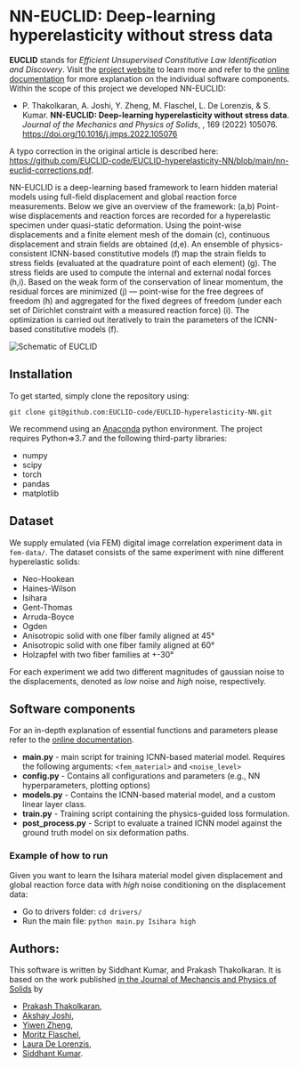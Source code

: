 # NN-EUCLID: Deep-learning hyperelasticity without stress data
**EUCLID** stands for *Efficient Unsupervised Constitutive Law Identification and Discovery*. Visit the [project website](https://euclid-code.github.io/) to learn more and refer to the [online documentation](https://euclid-code.github.io/EUCLID-hyperelasticity-NN/mkdocs/site/) for more explanation on the individual software components. Within the scope of this project we developed NN-EUCLID:


- P. Thakolkaran, A. Joshi, Y. Zheng, M. Flaschel, L. De Lorenzis, & S. Kumar. **NN-EUCLID: Deep-learning hyperelasticity without stress data**. *Journal of the Mechanics and Physics of Solids*, , 169 (2022) 105076. https://doi.org/10.1016/j.jmps.2022.105076

A typo correction in the original article is described here: https://github.com/EUCLID-code/EUCLID-hyperelasticity-NN/blob/main/nn-euclid-corrections.pdf.


NN-EUCLID is a deep-learning based framework to learn hidden material models using full-field displacement and global reaction force measurements. Below we give an overview of the framework: (a,b) Point-wise displacements and reaction forces are recorded for a hyperelastic specimen under quasi-static deformation. Using the point-wise displacements and a finite element mesh of the domain (c), continuous displacement and strain fields are obtained (d,e). An ensemble of physics-consistent ICNN-based constitutive models (f) map the strain fields to stress fields (evaluated at the quadrature point of each element) (g). The stress fields are used to compute the internal and external nodal forces (h,i). Based on the weak form of the conservation of linear momentum, the residual forces are minimized (j) — point-wise for the free degrees of freedom (h) and aggregated for the fixed degrees of freedom (under each set of Dirichlet constraint with a measured reaction force) (i). The optimization is carried out iteratively to train the parameters of the ICNN-based constitutive models (f).

![Schematic of EUCLID](mkdocs/docs/NN-EUCLID_schematic.png)



## Installation

To get started, simply clone the repository using:

`git clone git@github.com:EUCLID-code/EUCLID-hyperelasticity-NN.git`

We recommend using an [Anaconda](https://www.anaconda.com/download) python environment. The project requires Python=>3.7 and the following third-party libraries:

- numpy
- scipy
- torch
- pandas
- matplotlib

## Dataset
We supply emulated (via FEM) digital image correlation experiment data in `fem-data/`. The dataset consists of the same experiment with nine different hyperelastic solids:

- Neo-Hookean
- Haines-Wilson
- Isihara
- Gent-Thomas
- Arruda-Boyce
- Ogden
- Anisotropic solid with one fiber family aligned at 45°
- Anisotropic solid with one fiber family aligned at 60°
- Holzapfel with two fiber families at +-30°

For each experiment we add two different magnitudes of gaussian noise to the displacements, denoted as *low* noise and *high* noise, respectively.

## Software components

For an in-depth explanation of essential functions and parameters please refer to the [online documentation](https://euclid-code.github.io/EUCLID-hyperelasticity-NN/mkdocs/site/).

- **main.py**         - main script for training ICNN-based material model. Requires the following arguments: `<fem_material>` and `<noise_level>`
- **config.py**       - Contains all configurations and parameters (e.g., NN hyperparameters, plotting options)
- **models.py**       - Contains the ICNN-based material model, and a custom linear layer class.
- **train.py**        - Training script containing the physics-guided loss formulation.
- **post_process.py** - Script to evaluate a trained ICNN model against the ground truth model on six deformation paths.

### Example of how to run

Given you want to learn the Isihara material model given displacement and global reaction force data with *high* noise conditioning on the displacement data:

- Go to drivers folder: `cd drivers/`
- Run the main file: `python main.py Isihara high`

## Authors:
This software is written by Siddhant Kumar, and Prakash Thakolkaran.
It is based on the work published [in the Journal of Mechancis and Physics of Solids](https://www.sciencedirect.com/science/article/pii/S0022509622002538) by

 * [Prakash Thakolkaran](https://www.mech-mat.com/people#h.sqzfck889r1k),
 * [Akshay Joshi](https://www.mech-mat.com/people#h.sqzfck889r1),
 * [Yiwen Zheng](https://sites.google.com/site/aniruddhvashisth123/people?authuser=0#h.g0otpf1xivt2),
 * [Moritz Flaschel](https://scholar.google.com/citations?user=v-zgg-QAAAAJ&hl=de),
 * [Laura De Lorenzis](https://compmech.ethz.ch/the-group/people/principal-investigator.html),
 * [Siddhant Kumar](https://www.mech-mat.com/people#h.c3j1wfapt4wa).
